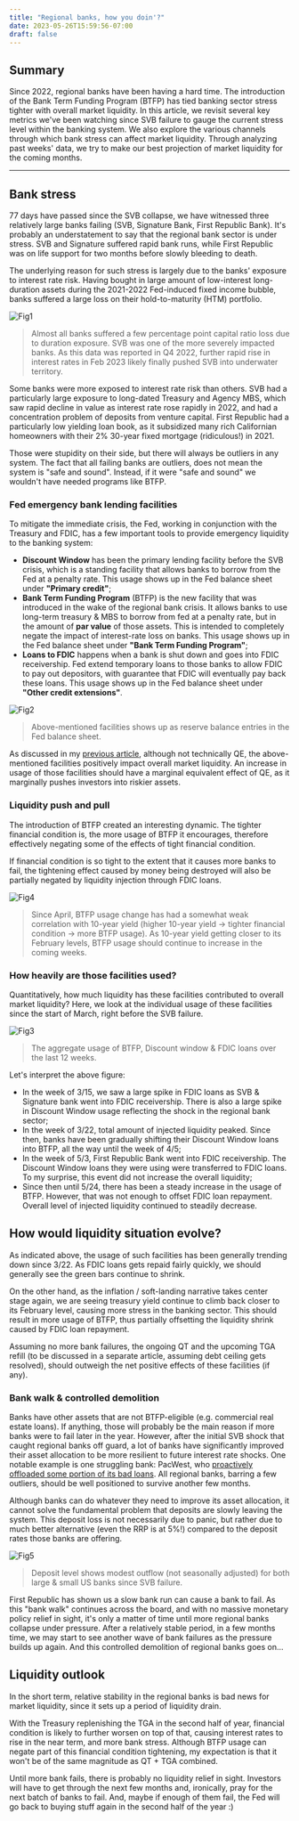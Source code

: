 ```yaml
---
title: "Regional banks, how you doin'?"
date: 2023-05-26T15:59:56-07:00
draft: false
---
```


## Summary

Since 2022, regional banks have been having a hard time. The introduction of the Bank Term Funding Program (BTFP) has tied banking sector stress tighter with overall market liquidity. In this article, we revisit several key metrics we've been watching since SVB failure to gauge the current stress level within the banking system. We also explore the various channels through which bank stress can affect market liquidity. Through analyzing past weeks' data, we try to make our best projection of market liquidity for the coming months.

---

## Bank stress

77 days have passed since the SVB collapse, we have witnessed three relatively large banks failing (SVB, Signature Bank, First Republic Bank). It's probably an understatement to say that the regional bank sector is under stress. SVB and Signature suffered rapid bank runs, while First Republic was on life support for two months before slowly bleeding to death.

The underlying reason for such stress is largely due to the banks' exposure to interest rate risk. Having bought in large amount of low-interest long-duration assets during the 2021-2022 Fed-induced fixed income bubble, banks suffered a large loss on their hold-to-maturity (HTM) portfolio.

![Fig1](https://raw.githubusercontent.com/zyw229/zyw229.github.io/main/contents/macro003/image001.png)

> Almost all banks suffered a few percentage point capital ratio loss due to duration exposure. SVB was one of the more severely impacted banks. As this data was reported in Q4 2022, further rapid rise in interest rates in Feb 2023 likely finally pushed SVB into underwater territory.

Some banks were more exposed to interest rate risk than others. SVB had a particularly large exposure to long-dated Treasury and Agency MBS, which saw rapid decline in value as interest rate rose rapidly in 2022, and had a concentration problem of deposits from venture capital. First Republic had a particularly low yielding loan book, as it subsidized many rich Californian homeowners with their 2% 30-year fixed mortgage (ridiculous!) in 2021.

Those were stupidity on their side, but there will always be outliers in any system. The fact that all failing banks are outliers, does not mean the system is "safe and sound". Instead, if it were "safe and sound" we wouldn't have needed programs like BTFP.

### Fed emergency bank lending facilities

To mitigate the immediate crisis, the Fed, working in conjunction with the Treasury and FDIC, has a few important tools to provide emergency liquidity to the banking system:

- **Discount Window** has been the primary lending facility before the SVB crisis, which is a standing facility that allows banks to borrow from the Fed at a penalty rate. This usage shows up in the Fed balance sheet under **"Primary credit"**;
- **Bank Term Funding Program** (BTFP) is the new facility that was introduced in the wake of the regional bank crisis. It allows banks to use long-term treasury & MBS to borrow from fed at a penalty rate, but in the amount of **par value** of those assets. This is intended to completely negate the impact of interest-rate loss on banks. This usage shows up in the Fed balance sheet under **"Bank Term Funding Program"**;
- **Loans to FDIC** happens when a bank is shut down and goes into FDIC receivership. Fed extend temporary loans to those banks to allow FDIC to pay out depositors, with guarantee that FDIC will eventually pay back these loans. This usage shows up in the Fed balance sheet under **"Other credit extensions"**.

![Fig2](https://raw.githubusercontent.com/zyw229/zyw229.github.io/main/contents/macro003/image002.png)

> Above-mentioned facilities shows up as reserve balance entries in the Fed balance sheet.

As discussed in my [previous article](https://zyw229.github.io/posts/macro001/), although not technically QE, the above-mentioned facilities positively impact overall market liquidity. An increase in usage of those facilities should have a marginal equivalent effect of QE, as it marginally pushes investors into riskier assets.

### Liquidity push and pull

The introduction of BTFP created an interesting dynamic. The tighter financial condition is, the more usage of BTFP it encourages, therefore effectively negating some of the effects of tight financial condition.

If financial condition is so tight to the extent that it causes more banks to fail, the tightening effect caused by money being destroyed will also be partially negated by liquidity injection through FDIC loans.

![Fig4](https://raw.githubusercontent.com/zyw229/zyw229.github.io/main/contents/macro003/image004.png)

> Since April, BTFP usage change has had a somewhat weak correlation with 10-year yield (higher 10-year yield -> tighter financial condition -> more BTFP usage). As 10-year yield getting closer to its February levels, BTFP usage should continue to increase in the coming weeks.

### How heavily are those facilities used?

Quantitatively, how much liquidity has these facilities contributed to overall market liquidity? Here, we look at the individual usage of these facilities since the start of March, right before the SVB failure.

![Fig3](https://raw.githubusercontent.com/zyw229/zyw229.github.io/main/contents/macro003/image003.png)

> The aggregate usage of BTFP, Discount window & FDIC loans over the last 12 weeks.

Let's interpret the above figure:

* In the week of 3/15, we saw a large spike in FDIC loans as SVB & Signature bank went into FDIC receivership. There is also a large spike in Discount Window usage reflecting the shock in the regional bank sector;
* In the week of 3/22, total amount of injected liquidity peaked. Since then, banks have been gradually shifting their Discount Window loans into BTFP, all the way until the week of 4/5;
* In the week of 5/3, First Republic Bank went into FDIC receivership. The Discount Window loans they were using were transferred to FDIC loans. To my surprise, this event did not increase the overall liquidity;
* Since then until 5/24, there has been a steady increase in the usage of BTFP. However, that was not enough to offset FDIC loan repayment. Overall level of injected liquidity continued to steadily decrease.

## How would liquidity situation evolve?

As indicated above, the usage of such facilities has been generally trending down since 3/22. As FDIC loans gets repaid fairly quickly, we should generally see the green bars continue to shrink.

On the other hand, as the inflation / soft-landing narrative takes center stage again, we are seeing treasury yield continue to climb back closer to its February level, causing more stress in the banking sector. This should result in more usage of BTFP, thus partially offsetting the liquidity shrink caused by FDIC loan repayment.

Assuming no more bank failures, the ongoing QT and the upcoming TGA refill (to be discussed in a separate article, assuming debt ceiling gets resolved), should outweigh the net positive effects of these facilities (if any).

### Bank walk & controlled demolition

Banks have other assets that are not BTFP-eligible (e.g. commercial real estate loans). If anything, those will probably be the main reason if more banks were to fail later in the year. However, after the initial SVB shock that caught regional banks off guard, a lot of banks have significantly improved their asset allocation to be more resilient to future interest rate shocks. One notable example is one struggling bank: PacWest, who [proactively offloaded some portion of its bad loans](https://finance.yahoo.com/news/struggling-pacwest-offloads-real-estate-151928827.html). All regional banks, barring a few outliers, should be well positioned to survive another few months.

Although banks can do whatever they need to improve its asset allocation, it cannot solve the fundamental problem that deposits are slowly leaving the system. This deposit loss is not necessarily due to panic, but rather due to much better alternative (even the RRP is at 5%!) compared to the deposit rates those banks are offering.

![Fig5](https://raw.githubusercontent.com/zyw229/zyw229.github.io/main/contents/macro003/image005.png)

> Deposit level shows modest outflow (not seasonally adjusted) for both large & small US banks since SVB failure.

First Republic has shown us a slow bank run can cause a bank to fail. As this "bank walk" continues across the board, and with no massive monetary policy relief in sight, it's only a matter of time until more regional banks collapse under pressure. After a relatively stable period, in a few months time, we may start to see another wave of bank failures as the pressure builds up again. And this controlled demolition of regional banks goes on...

## Liquidity outlook

In the short term, relative stability in the regional banks is bad news for market liquidity, since it sets up a period of liquidity drain.

With the Treasury replenishing the TGA in the second half of year, financial condition is likely to further worsen on top of that, causing interest rates to rise in the near term, and more bank stress. Although BTFP usage can negate part of this financial condition tightening, my expectation is that it won't be of the same magnitude as QT + TGA combined.

Until more bank fails, there is probably no liquidity relief in sight. Investors will have to get through the next few months and, ironically, pray for the next batch of banks to fail. And, maybe if enough of them fail, the Fed will go back to buying stuff again in the second half of the year :)